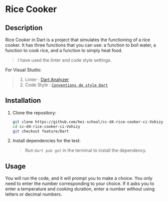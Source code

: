 # Rice Cooker

## Description

Rice Cooker in Dart is a project that simulates the functioning of a rice cooker. It has three functions that you can use: a function to boil water, a function to cook rice, and a function to simply heat food.

> I have used the linter and code style settings.

For Visual Studio:

> 1.  Linter : [Dart Analyzer](https://dart.dev/tools/dart-analyzer)
> 2.  Code Style : [`Conventions de style Dart`](https://dart.dev/guides/language/effective-dart/style)

## Installation

1. Clone the repository:

   ```bash
   git clone https://github.com/hei-school/cc-d4-rice-cooker-ci-Vohizy
   cd cc-d4-rice-cooker-ci-Vohizy
   git checkout feature/Dart
   ```

2. Install dependencies for the test:
   > Run `dart pub get` in the terminal to install the dependency.

## Usage

You will run the code, and it will prompt you to make a choice. You only need to enter the number corresponding to your choice. If it asks you to enter a temperature and cooking duration, enter a number without using letters or decimal numbers.
